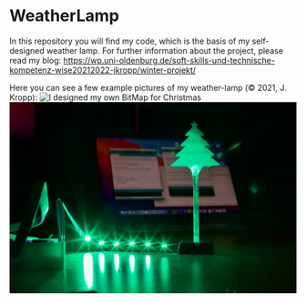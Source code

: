 # WeatherLamp
In this repository you will find my code, which is the basis of my self-designed weather lamp. For further information about the project, please read my blog: https://wp.uni-oldenburg.de/soft-skills-und-technische-kompetenz-wise20212022-jkropp/winter-projekt/

Here you can see a few example pictures of my weather-lamp (© 2021, J. Kropp):
![I designed my own BitMap for Christmas](https://github.com/julian-kropp-dev/WeatherLamp/blob/main/Images/Display.jpg)
![The shining tree](https://github.com/julian-kropp-dev/WeatherLamp/blob/main/Images/Tree.jpeg)
